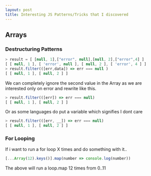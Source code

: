 ```yaml
---
layout: post
title: Interesting JS Patterns/Tricks that I discovered
---
```


## Arrays ##

### Destructuring Patterns ###

```javascript
> result = [ [null, 1],["error", null],[null, 2],["error",4] ]
[ [ null, 1 ], [ 'error', null ], [ null, 2 ], [ 'error', 4 ] ]
> result.filter(([err,data]) => err === null )
[ [ null, 1 ], [ null, 2 ] ]
```

We can completely ignore the second value in the Array as we are interested only
on error and rewrite like this.
```javascript
> result.filter(([err]) => err === null)
[ [ null, 1 ], [ null, 2 ] ]
```
Or as some languages do put a variable which signifies I dont care
```javascript
> result.filter(([err, __]) => err === null)
[ [ null, 1 ], [ null, 2 ] ]
```

### For Looping ###

If i want to run a for loop X times and do something with it..

```javascript
[...Array(12).keys()].map(number => console.log(number))
```
The above will run a loop.map 12 times from 0..11






